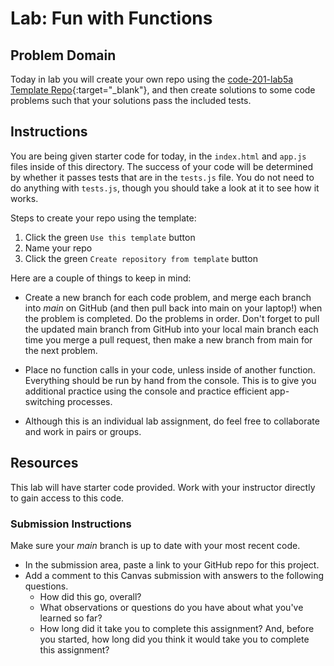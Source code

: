 # Lab: Fun with Functions

## Problem Domain

Today in lab you will create your own repo using the [code-201-lab5a Template Repo](https://github.com/codefellows/code-201-lab5a){:target="_blank"}, and then create solutions to some code problems such that your solutions pass the included tests.

## Instructions

You are being given starter code for today, in the `index.html` and `app.js` files inside of this directory. The success of your code will be determined by whether it passes tests that are in the `tests.js` file. You do not need to do anything with `tests.js`, though you should take a look at it to see how it works.

Steps to create your repo using the template:
  1. Click the green `Use this template` button
  1. Name your repo
  1. Click the green `Create repository from template` button

Here are a couple of things to keep in mind:

* Create a new branch for each code problem, and merge each branch into *main* on GitHub (and then pull back into main on your laptop!) when the problem is completed. Do the problems in order. Don't forget to pull the updated main branch from GitHub into your local main branch each time you merge a pull request, then make a new branch from main for the next problem.
* Place no function calls in your code, unless inside of another function. Everything should be run by hand from the console. This is to give you additional practice using the console and practice efficient app-switching processes.

* Although this is an individual lab assignment, do feel free to collaborate and work in pairs or groups.

## Resources

This lab will have starter code provided. Work with your instructor directly to gain access to this code.

### Submission Instructions

Make sure your *main* branch is up to date with your most recent code. 
- In the submission area, paste a link to your GitHub repo for this project.
- Add a comment to this Canvas submission with answers to the following questions.
  - How did this go, overall?
  - What observations or questions do you have about what you've learned so far?
  - How long did it take you to complete this assignment? And, before you started, how long did you think it would take you to complete this assignment?
